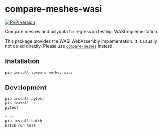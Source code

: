 # compare-meshes-wasi

[![PyPI version](https://badge.fury.io/py/compare-meshes-wasi.svg)](https://badge.fury.io/py/compare-meshes-wasi)

Compare meshes and polydata for regression testing. WASI implementation.

This package provides the WASI WebAssembly implementation. It is usually not called directly. Please use [`compare-meshes`](https://pypi.org/project/compare-meshes/) instead.


## Installation

```sh
pip install compare-meshes-wasi
```

## Development

```sh
pip install pytest
pip install -e .
pytest

# or
pip install hatch
hatch run test
```
